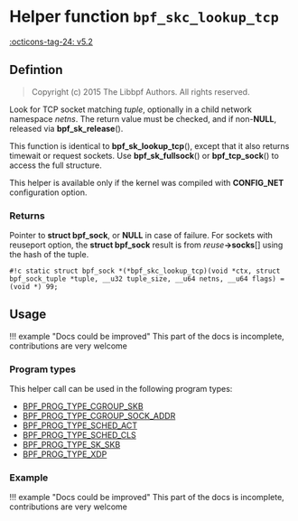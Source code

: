 # Helper function `bpf_skc_lookup_tcp`

<!-- [FEATURE_TAG](bpf_skc_lookup_tcp) -->
[:octicons-tag-24: v5.2](https://github.com/torvalds/linux/commit/edbf8c01de5a104a71ed6df2bf6421ceb2836a8e)
<!-- [/FEATURE_TAG] -->

## Defintion

> Copyright (c) 2015 The Libbpf Authors. All rights reserved.


<!-- [HELPER_FUNC_DEF] -->
Look for TCP socket matching _tuple_, optionally in a child network namespace _netns_. The return value must be checked, and if non-**NULL**, released via **bpf_sk_release**().

This function is identical to **bpf_sk_lookup_tcp**(), except that it also returns timewait or request sockets. Use **bpf_sk_fullsock**() or **bpf_tcp_sock**() to access the full structure.

This helper is available only if the kernel was compiled with **CONFIG_NET** configuration option.

### Returns

Pointer to **struct bpf_sock**, or **NULL** in case of failure. For sockets with reuseport option, the **struct bpf_sock** result is from _reuse_**->socks**[] using the hash of the tuple.

`#!c static struct bpf_sock *(*bpf_skc_lookup_tcp)(void *ctx, struct bpf_sock_tuple *tuple, __u32 tuple_size, __u64 netns, __u64 flags) = (void *) 99;`
<!-- [/HELPER_FUNC_DEF] -->

## Usage

!!! example "Docs could be improved"
    This part of the docs is incomplete, contributions are very welcome

### Program types

This helper call can be used in the following program types:

<!-- DO NOT EDIT MANUALLY -->
<!-- [HELPER_FUNC_PROG_REF] -->
 * [BPF_PROG_TYPE_CGROUP_SKB](../program-type/BPF_PROG_TYPE_CGROUP_SKB.md)
 * [BPF_PROG_TYPE_CGROUP_SOCK_ADDR](../program-type/BPF_PROG_TYPE_CGROUP_SOCK_ADDR.md)
 * [BPF_PROG_TYPE_SCHED_ACT](../program-type/BPF_PROG_TYPE_SCHED_ACT.md)
 * [BPF_PROG_TYPE_SCHED_CLS](../program-type/BPF_PROG_TYPE_SCHED_CLS.md)
 * [BPF_PROG_TYPE_SK_SKB](../program-type/BPF_PROG_TYPE_SK_SKB.md)
 * [BPF_PROG_TYPE_XDP](../program-type/BPF_PROG_TYPE_XDP.md)
<!-- [/HELPER_FUNC_PROG_REF] -->

### Example

!!! example "Docs could be improved"
    This part of the docs is incomplete, contributions are very welcome
